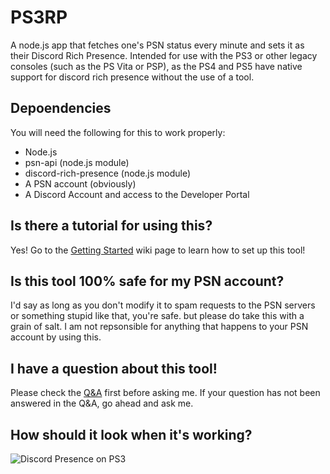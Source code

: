 # PS3RP
A node.js app that fetches one's PSN status every minute and sets it as their Discord Rich Presence. Intended for use with the PS3 or other legacy consoles (such as the PS Vita or PSP), as the PS4 and PS5 have native support for discord rich presence without the use of a tool.

## Depoendencies
You will need the following for this to work properly:
- Node.js
- psn-api (node.js module)
- discord-rich-presence (node.js module)
- A PSN account (obviously)
- A Discord Account and access to the Developer Portal

## Is there a tutorial for using this?
Yes! Go to the [Getting Started](https://github.com/Kobun42/PS3RP/wiki/Getting-Started) wiki page to learn how to set up this tool!

## Is this tool 100% safe for my PSN account?
I'd say as long as you don't modify it to spam requests to the PSN servers or something stupid like that, you're safe. but please do take this with a grain of salt. I am not repsonsible for anything that happens to your PSN account by using this.

## I have a question about this tool!
Please check the [Q&A](https://github.com/Kobun42/PS3RP/wiki/Q-&-A) first before asking me. If your question has not been answered in the Q&A, go ahead and ask me.

## How should it look when it's working?
![Discord Presence on PS3](https://raw.githubusercontent.com/Kobun42/PS3RP/main/images/demo.png)
